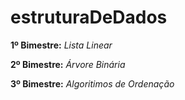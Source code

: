 # estruturaDeDados

**1º Bimestre:** *Lista Linear*

**2º Bimestre:** *Árvore Binária*

**3º Bimestre:** *Algoritimos de Ordenação*

